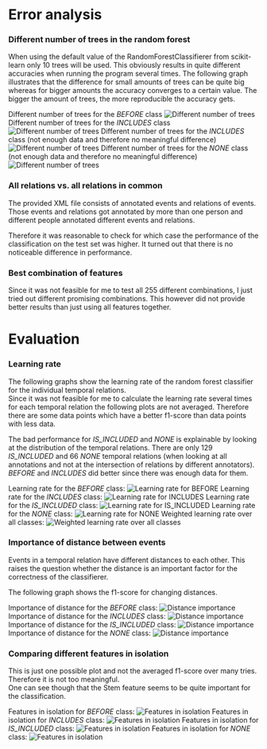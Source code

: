 Error analysis
==============

### Different number of trees in the random forest

When using the default value of the RandomForestClassifierer from scikit-learn only 10 trees will be used.
This obviously results in quite different accuracies when running the program several times.
The following graph illustrates that the difference for small amounts of trees can be quite big whereas for bigger amounts the accuracy converges to a certain value.
The bigger the amount of trees, the more reproducible the accuracy gets.

Different number of trees for the _BEFORE_ class
![](plots/different_number_of_trees_0.jpg?raw=true "Different number of trees")
Different number of trees for the _INCLUDES_ class
![](plots/different_number_of_trees_1.jpg?raw=true "Different number of trees")
Different number of trees for the _INCLUDES_ class (not enough data and therefore no meaningful difference)
![](plots/different_number_of_trees_2.jpg?raw=true "Different number of trees")
Different number of trees for the _NONE_ class (not enough data and therefore no meaningful difference)
![](plots/different_number_of_trees_3.jpg?raw=true "Different number of trees")


### All relations vs. all relations in common

The provided XML file consists of annotated events and relations of events.
Those events and relations got annotated by more than one person and different people annotated different events and relations.

Therefore it was reasonable to check for which case the performance of the classification on the test set was higher.
It turned out that there is no noticeable difference in performance.


### Best combination of features

Since it was not feasible for me to test all 255 different combinations, I just tried out different promising combinations.
This however did not provide better results than just using all features together.


Evaluation
==========

### Learning rate
The following graphs show the learning rate of the random forest classifier for the individual temporal relations.  
Since it was not feasible for me to calculate the learning rate several times for each temporal relation the following plots are not averaged.
Therefore there are some data points which have a better f1-score than data points with less data.

The bad performance for _IS_INCLUDED_ and _NONE_ is explainable by looking at the distribution of the temporal relations.
There are only 129 _IS_INCLUDED_ and 66 _NONE_ temporal relations (when looking at all annotations and not at the intersection of relations by different annotators).  
_BEFORE_ and _INCLUDES_ did better since there was enough data for them.

Learning rate for the _BEFORE_ class:
![](plots/learning_rate_0.jpg?raw=true "Learning rate for BEFORE")
Learning rate for the _INCLUDES_ class:
![](plots/learning_rate_1.jpg?raw=true "Learning rate for INCLUDES")
Learning rate for the _IS_INCLUDED_ class:
![](plots/learning_rate_2.jpg?raw=true "Learning rate for IS_INCLUDED")
Learning rate for the _NONE_ class:
![](plots/learning_rate_3.jpg?raw=true "Learning rate for NONE")
Weighted learning rate over all classes:
![](plots/learning_rate_weighted.jpg?raw=true "Weighted learning rate over all classes")


### Importance of distance between events

Events in a temporal relation have different distances to each other.
This raises the question whether the distance is an important factor for the correctness of the classifierer.

The following graph shows the f1-score for changing distances.

Importance of distance for the _BEFORE_ class:
![](plots/distance_importance_0.jpg?raw=true "Distance importance")
Importance of distance for the _INCLUDES_ class:
![](plots/distance_importance_1.jpg?raw=true "Distance importance")
Importance of distance for the _IS_INCLUDED_ class:
![](plots/distance_importance_2.jpg?raw=true "Distance importance")
Importance of distance for the _NONE_ class:
![](plots/distance_importance_3.jpg?raw=true "Distance importance")

### Comparing different features in isolation

This is just one possible plot and not the averaged f1-score over many tries.
Therefore it is not too meaningful.  
One can see though that the Stem feature seems to be quite important for the classification.

Features in isolation for _BEFORE_ class:
![](plots/best_feature_0.jpg?raw=true "Features in isolation")
Features in isolation for _INCLUDES_ class:
![](plots/best_feature_1.jpg?raw=true "Features in isolation")
Features in isolation for _IS_INCLUDED_ class:
![](plots/best_feature_2.jpg?raw=true "Features in isolation")
Features in isolation for _NONE_ class:
![](plots/best_feature_3.jpg?raw=true "Features in isolation")
